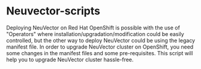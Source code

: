 # Neuvector-scripts
Deploying NeuVector on Red Hat OpenShift is possible with the use of "Operators" where installation/upgradation/modification could be easily controlled, but the other way to deploy NeuVector could be using the legacy manifest file.
In order to upgrade NeuVector cluster on OpenShift, you need some changes in the manifest files and some pre-requisites. This script will help you to upgrade NeuVector cluster hassle-free.
